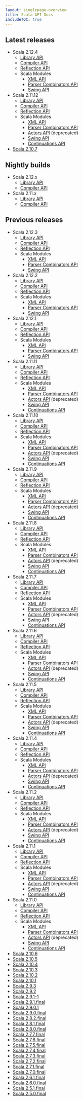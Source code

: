 ```yaml
---
layout: singlepage-overview
title: Scala API Docs
includeTOC: true
---
```


## Latest releases
* Scala 2.12.4
  * [Library API](http://www.scala-lang.org/api/2.12.4/)
  * [Compiler API](http://www.scala-lang.org/api/2.12.4/scala-compiler/scala/)
  * [Reflection API](http://www.scala-lang.org/api/2.12.4/scala-reflect/scala/reflect/)
  * Scala Modules
    * [XML API](http://www.scala-lang.org/api/2.12.4/scala-xml/scala/xml/)
    * [Parser Combinators API](http://www.scala-lang.org/api/2.12.4/scala-parser-combinators/scala/util/parsing/)
    * [Swing API](http://www.scala-lang.org/api/2.12.4/scala-swing/scala/swing/)
* Scala 2.11.12
  * [Library API](http://www.scala-lang.org/api/2.11.12/)
  * [Compiler API](http://www.scala-lang.org/api/2.11.12/scala-compiler/)
  * [Reflection API](http://www.scala-lang.org/api/2.11.12/scala-reflect/#scala.reflect.package)
  * Scala Modules
    * [XML API](http://www.scala-lang.org/api/2.11.12/scala-xml/#scala.xml.package)
    * [Parser Combinators API](http://www.scala-lang.org/api/2.11.12/scala-parser-combinators/)
    * [Actors API](http://www.scala-lang.org/api/2.11.12/scala-actors/#scala.actors.package) (deprecated)
    * [Swing API](http://www.scala-lang.org/api/2.11.12/scala-swing/#scala.swing.package)
    * [Continuations API](http://www.scala-lang.org/files/archive/api/2.11.12/scala-continuations-library/#scala.util.continuations.package)
* [Scala 2.10.7](http://www.scala-lang.org/api/2.10.7/)

## Nightly builds

* Scala 2.12.x
  * [Library API](http://www.scala-lang.org/files/archive/nightly/2.12.x/api/2.12.x/)
  * [Compiler API](http://www.scala-lang.org/files/archive/nightly/2.12.x/api/2.12.x/scala-compiler/)
* Scala 2.11.x
  * [Library API](http://www.scala-lang.org/files/archive/nightly/2.11.x/api/2.11.x/)
  * [Compiler API](http://www.scala-lang.org/files/archive/nightly/2.11.x/api/2.11.x/scala-compiler/)

## Previous releases

* Scala 2.12.3
  * [Library API](http://www.scala-lang.org/api/2.12.3/)
  * [Compiler API](http://www.scala-lang.org/api/2.12.3/scala-compiler/scala/)
  * [Reflection API](http://www.scala-lang.org/api/2.12.3/scala-reflect/scala/reflect/)
  * Scala Modules
    * [XML API](http://www.scala-lang.org/api/2.12.3/scala-xml/scala/xml/)
    * [Parser Combinators API](http://www.scala-lang.org/api/2.12.3/scala-parser-combinators/scala/util/parsing/)
    * [Swing API](http://www.scala-lang.org/api/2.12.3/scala-swing/scala/swing/)
* Scala 2.12.2
  * [Library API](http://www.scala-lang.org/api/2.12.2/)
  * [Compiler API](http://www.scala-lang.org/api/2.12.2/scala-compiler/)
  * [Reflection API](http://www.scala-lang.org/api/2.12.2/scala-reflect/#scala.reflect.package)
  * Scala Modules
    * [XML API](http://www.scala-lang.org/api/2.12.2/scala-xml/#scala.xml.package)
    * [Parser Combinators API](http://www.scala-lang.org/api/2.12.2/scala-parser-combinators/)
    * [Swing API](http://www.scala-lang.org/api/2.12.2/scala-swing/#scala.swing.package)
* Scala 2.12.1
  * [Library API](http://www.scala-lang.org/api/2.12.1/)
  * [Compiler API](http://www.scala-lang.org/api/2.12.1/scala-compiler/)
  * [Reflection API](http://www.scala-lang.org/api/2.12.1/scala-reflect/#scala.reflect.package)
  * Scala Modules
    * [XML API](http://www.scala-lang.org/api/2.12.1/scala-xml/#scala.xml.package)
    * [Parser Combinators API](http://www.scala-lang.org/api/2.12.1/scala-parser-combinators/)
    * [Swing API](http://www.scala-lang.org/api/2.12.1/scala-swing/#scala.swing.package)
* Scala 2.11.11
  * [Library API](http://www.scala-lang.org/api/2.11.11/)
  * [Compiler API](http://www.scala-lang.org/api/2.11.11/scala-compiler/)
  * [Reflection API](http://www.scala-lang.org/api/2.11.11/scala-reflect/#scala.reflect.package)
  * Scala Modules
    * [XML API](http://www.scala-lang.org/api/2.11.11/scala-xml/#scala.xml.package)
    * [Parser Combinators API](http://www.scala-lang.org/api/2.11.11/scala-parser-combinators/)
    * [Actors API](http://www.scala-lang.org/api/2.11.11/scala-actors/#scala.actors.package) (deprecated)
    * [Swing API](http://www.scala-lang.org/api/2.11.11/scala-swing/#scala.swing.package)
    * [Continuations API](http://www.scala-lang.org/files/archive/api/2.11.11/scala-continuations-library/#scala.util.continuations.package)
* Scala 2.11.10
  * [Library API](http://www.scala-lang.org/api/2.11.10/)
  * [Compiler API](http://www.scala-lang.org/api/2.11.10/scala-compiler/)
  * [Reflection API](http://www.scala-lang.org/api/2.11.10/scala-reflect/#scala.reflect.package)
  * Scala Modules
    * [XML API](http://www.scala-lang.org/api/2.11.10/scala-xml/#scala.xml.package)
    * [Parser Combinators API](http://www.scala-lang.org/api/2.11.10/scala-parser-combinators/)
    * [Actors API](http://www.scala-lang.org/api/2.11.10/scala-actors/#scala.actors.package) (deprecated)
    * [Swing API](http://www.scala-lang.org/api/2.11.10/scala-swing/#scala.swing.package)
    * [Continuations API](http://www.scala-lang.org/files/archive/api/2.11.10/scala-continuations-library/#scala.util.continuations.package)
* Scala 2.11.9
  * [Library API](http://www.scala-lang.org/api/2.11.9/)
  * [Compiler API](http://www.scala-lang.org/api/2.11.9/scala-compiler/)
  * [Reflection API](http://www.scala-lang.org/api/2.11.9/scala-reflect/#scala.reflect.package)
  * Scala Modules
    * [XML API](http://www.scala-lang.org/api/2.11.9/scala-xml/#scala.xml.package)
    * [Parser Combinators API](http://www.scala-lang.org/api/2.11.9/scala-parser-combinators/)
    * [Actors API](http://www.scala-lang.org/api/2.11.9/scala-actors/#scala.actors.package) (deprecated)
    * [Swing API](http://www.scala-lang.org/api/2.11.9/scala-swing/#scala.swing.package)
    * [Continuations API](http://www.scala-lang.org/files/archive/api/2.11.9/scala-continuations-library/#scala.util.continuations.package)
* Scala 2.11.8
  * [Library API](http://www.scala-lang.org/api/2.11.8/)
  * [Compiler API](http://www.scala-lang.org/api/2.11.8/scala-compiler/)
  * [Reflection API](http://www.scala-lang.org/api/2.11.8/scala-reflect/#scala.reflect.package)
  * Scala Modules
    * [XML API](http://www.scala-lang.org/api/2.11.8/scala-xml/#scala.xml.package)
    * [Parser Combinators API](http://www.scala-lang.org/api/2.11.8/scala-parser-combinators/)
    * [Actors API](http://www.scala-lang.org/api/2.11.8/scala-actors/#scala.actors.package) (deprecated)
    * [Swing API](http://www.scala-lang.org/api/2.11.8/scala-swing/#scala.swing.package)
    * [Continuations API](http://www.scala-lang.org/files/archive/api/2.11.8/scala-continuations-library/#scala.util.continuations.package)
* Scala 2.11.7
  * [Library API](http://www.scala-lang.org/api/2.11.7/)
  * [Compiler API](http://www.scala-lang.org/api/2.11.7/scala-compiler/)
  * [Reflection API](http://www.scala-lang.org/api/2.11.7/scala-reflect/#scala.reflect.package)
  * Scala Modules
    * [XML API](http://www.scala-lang.org/api/2.11.7/scala-xml/#scala.xml.package)
    * [Parser Combinators API](http://www.scala-lang.org/api/2.11.7/scala-parser-combinators/)
    * [Actors API](http://www.scala-lang.org/api/2.11.7/scala-actors/#scala.actors.package) (deprecated)
    * [Swing API](http://www.scala-lang.org/api/2.11.7/scala-swing/#scala.swing.package)
    * [Continuations API](http://www.scala-lang.org/files/archive/api/2.11.7/scala-continuations-library/#scala.util.continuations.package)
* Scala 2.11.6
  * [Library API](http://www.scala-lang.org/api/2.11.6/)
  * [Compiler API](http://www.scala-lang.org/api/2.11.6/scala-compiler/)
  * [Reflection API](http://www.scala-lang.org/api/2.11.6/scala-reflect/#scala.reflect.package)
  * Scala Modules
    * [XML API](http://www.scala-lang.org/api/2.11.6/scala-xml/#scala.xml.package)
    * [Parser Combinators API](http://www.scala-lang.org/api/2.11.6/scala-parser-combinators/)
    * [Actors API](http://www.scala-lang.org/api/2.11.6/scala-actors/#scala.actors.package) (deprecated)
    * [Swing API](http://www.scala-lang.org/api/2.11.6/scala-swing/#scala.swing.package)
    * [Continuations API](http://www.scala-lang.org/files/archive/api/2.11.6/scala-continuations-library/#scala.util.continuations.package)
* Scala 2.11.5
  * [Library API](http://www.scala-lang.org/api/2.11.5/)
  * [Compiler API](http://www.scala-lang.org/api/2.11.5/scala-compiler/)
  * [Reflection API](http://www.scala-lang.org/api/2.11.5/scala-reflect/#scala.reflect.package)
  * Scala Modules
    * [XML API](http://www.scala-lang.org/api/2.11.5/scala-xml/#scala.xml.package)
    * [Parser Combinators API](http://www.scala-lang.org/api/2.11.5/scala-parser-combinators/)
    * [Actors API](http://www.scala-lang.org/api/2.11.5/scala-actors/#scala.actors.package) (deprecated)
    * [Swing API](http://www.scala-lang.org/api/2.11.5/scala-swing/#scala.swing.package)
    * [Continuations API](http://www.scala-lang.org/files/archive/api/2.11.5/scala-continuations-library/#scala.util.continuations.package)
* Scala 2.11.4
  * [Library API](http://www.scala-lang.org/api/2.11.4/)
  * [Compiler API](http://www.scala-lang.org/api/2.11.4/scala-compiler/)
  * [Reflection API](http://www.scala-lang.org/api/2.11.4/scala-reflect/#scala.reflect.package)
  * Scala Modules
    * [XML API](http://www.scala-lang.org/api/2.11.4/scala-xml/#scala.xml.package)
    * [Parser Combinators API](http://www.scala-lang.org/api/2.11.4/scala-parser-combinators/)
    * [Actors API](http://www.scala-lang.org/api/2.11.4/scala-actors/#scala.actors.package) (deprecated)
    * [Swing API](http://www.scala-lang.org/api/2.11.4/scala-swing/#scala.swing.package)
    * [Continuations API](http://www.scala-lang.org/files/archive/api/2.11.4/scala-continuations-library/#scala.util.continuations.package)
* Scala 2.11.2
  * [Library API](http://www.scala-lang.org/api/2.11.2/)
  * [Compiler API](http://www.scala-lang.org/api/2.11.2/scala-compiler/)
  * [Reflection API](http://www.scala-lang.org/api/2.11.2/scala-reflect/#scala.reflect.package)
  * Scala Modules
    * [XML API](http://www.scala-lang.org/api/2.11.2/scala-xml/#scala.xml.package)
    * [Parser Combinators API](http://www.scala-lang.org/api/2.11.2/scala-parser-combinators/)
    * [Actors API](http://www.scala-lang.org/api/2.11.2/scala-actors/#scala.actors.package) (deprecated)
    * [Swing API](http://www.scala-lang.org/api/2.11.2/scala-swing/#scala.swing.package)
    * [Continuations API](http://www.scala-lang.org/files/archive/api/2.11.2/scala-continuations-library/#scala.util.continuations.package)
* Scala 2.11.1
  * [Library API](http://www.scala-lang.org/api/2.11.1/)
  * [Compiler API](http://www.scala-lang.org/api/2.11.1/scala-compiler/)
  * [Reflection API](http://www.scala-lang.org/api/2.11.1/scala-reflect/#scala.reflect.package)
  * Scala Modules
    * [XML API](http://www.scala-lang.org/api/2.11.1/scala-xml/#scala.xml.package)
    * [Parser Combinators API](http://www.scala-lang.org/api/2.11.1/scala-parser-combinators/)
    * [Actors API](http://www.scala-lang.org/api/2.11.1/scala-actors/#scala.actors.package) (deprecated)
    * [Swing API](http://www.scala-lang.org/api/2.11.1/scala-swing/#scala.swing.package)
    * [Continuations API](http://www.scala-lang.org/files/archive/api/2.11.1/scala-continuations-library/#scala.util.continuations.package)
* Scala 2.11.0
  * [Library API](http://www.scala-lang.org/api/2.11.0/)
  * [Compiler API](http://www.scala-lang.org/api/2.11.0/scala-compiler/)
  * [Reflection API](http://www.scala-lang.org/api/2.11.0/scala-reflect/#scala.reflect.package)
  * Scala Modules
    * [XML API](http://www.scala-lang.org/api/2.11.0/scala-xml/#scala.xml.package)
    * [Parser Combinators API](http://www.scala-lang.org/api/2.11.0/scala-parser-combinators/)
    * [Actors API](http://www.scala-lang.org/api/2.11.0/scala-actors/#scala.actors.package) (deprecated)
    * [Swing API](http://www.scala-lang.org/api/2.11.0/scala-swing/#scala.swing.package)
    * [Continuations API](http://www.scala-lang.org/files/archive/api/2.11.0/scala-continuations-library/#scala.util.continuations.package)
* [Scala 2.10.6](http://www.scala-lang.org/api/2.10.6/)
* [Scala 2.10.5](http://www.scala-lang.org/api/2.10.5/)
* [Scala 2.10.4](http://www.scala-lang.org/api/2.10.4/)
* [Scala 2.10.3](http://www.scala-lang.org/api/2.10.3/)
* [Scala 2.10.2](http://www.scala-lang.org/api/2.10.2/)
* [Scala 2.10.1](http://www.scala-lang.org/api/2.10.1/)
* [Scala 2.9.3](http://www.scala-lang.org/api/2.9.3/)
* [Scala 2.9.2](http://www.scala-lang.org/api/2.9.2/)
* [Scala 2.9.1-1](http://www.scala-lang.org/api/2.9.1-1/)
* [Scala 2.9.1.final](http://www.scala-lang.org/api/2.9.1/)
* [Scala 2.9.0.1](http://www.scala-lang.org/api/2.9.0.1/)
* [Scala 2.9.0.final](http://www.scala-lang.org/api/2.9.0/)
* [Scala 2.8.2.final](http://www.scala-lang.org/api/2.8.2/)
* [Scala 2.8.1.final](http://www.scala-lang.org/api/2.8.1/)
* [Scala 2.8.0.final](http://www.scala-lang.org/api/2.8.0/)
* [Scala 2.7.7.final](http://www.scala-lang.org/api/2.7.7/)
* [Scala 2.7.6.final](http://www.scala-lang.org/api/2.7.6/)
* [Scala 2.7.5.final](http://www.scala-lang.org/api/2.7.5/)
* [Scala 2.7.4.final](http://www.scala-lang.org/api/2.7.4/)
* [Scala 2.7.3.final](http://www.scala-lang.org/api/2.7.3/)
* [Scala 2.7.2.final](http://www.scala-lang.org/api/2.7.2/)
* [Scala 2.7.1.final](http://www.scala-lang.org/api/2.7.1/)
* [Scala 2.7.0.final](http://www.scala-lang.org/api/2.7.0/)
* [Scala 2.6.1.final](http://www.scala-lang.org/api/2.6.1/)
* [Scala 2.6.0.final](http://www.scala-lang.org/api/2.6.0/)
* [Scala 2.5.1.final](http://www.scala-lang.org/api/2.5.1/)
* [Scala 2.5.0.final](http://www.scala-lang.org/api/2.5.0/)
